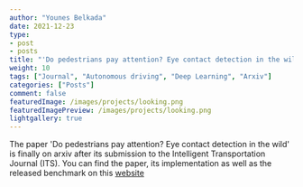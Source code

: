 ```yaml
---
author: "Younes Belkada"
date: 2021-12-23
type:
- post 
- posts
title: "'Do pedestrians pay attention? Eye contact detection in the wild' on arxiv"
weight: 10
tags: ["Journal", "Autonomous driving", "Deep Learning", "Arxiv"]
categories: ["Posts"]
comment: false
featuredImage: /images/projects/looking.png
featuredImagePreview: /images/projects/looking.png
lightgallery: true
---
```


The paper 'Do pedestrians pay attention? Eye contact detection in the wild' is finally on arxiv after its submission to the Intelligent Transportation Journal (ITS). You can find the paper, its implementation as well as the released benchmark on this [website](https://looking-vita-epfl.github.io/)

